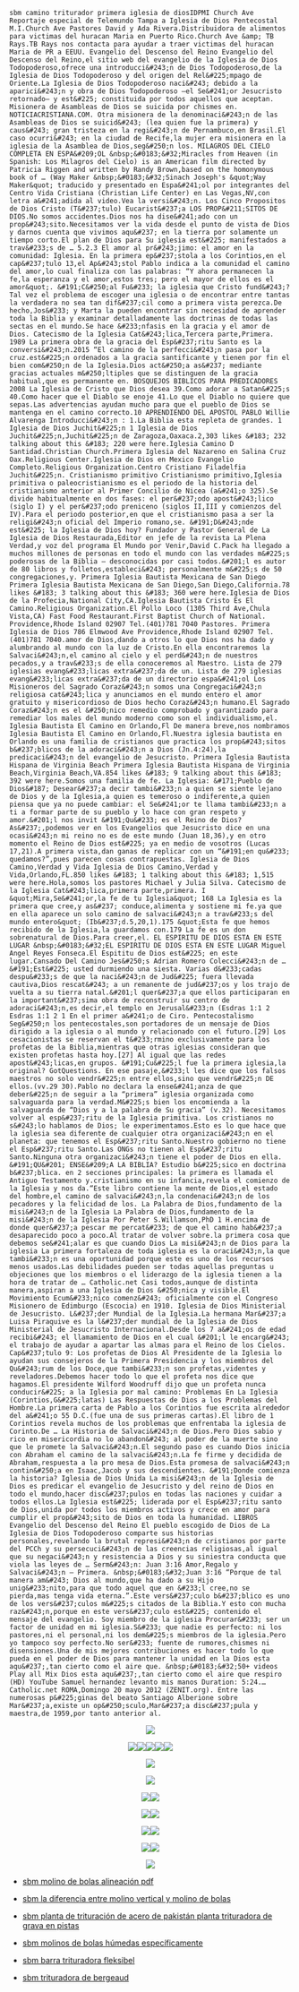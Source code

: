 
```
sbm camino triturador primera iglesia de diosIDPMI Church Ave Reportaje especial de Telemundo Tampa a Iglesia de Dios Pentecostal M.I.Church Ave Pastores David y Ada Rivera.Distribuidora de alimentos para victimas del huracan Maria en Puerto Rico.Church Ave &amp; TB Rays.TB Rays nos contacta para ayudar a traer victimas del huracan Maria de PR a EEUU. Evangelio del Descenso del Reino Evangelio del Descenso del Reino,el sitio web del evangelio de la Iglesia de Dios Todopoderoso,ofrece una introducci&#243;n de Dios Todopoderoso,de la Iglesia de Dios Todopoderoso y del origen del Rel&#225;mpago de Oriente.La Iglesia de Dios Todopoderoso naci&#243; debido a la aparici&#243;n y obra de Dios Todopoderoso —el Se&#241;or Jesucristo retornado— y est&#225; constituida por todos aquellos que aceptan. Misionera de Asambleas de Dios se suicida por chismes en. NOTICIACRISTIANA.COM. Otra misionera de la denominaci&#243;n de las Asambleas de Dios se suicid&#243; (lea quien fue la primera) y caus&#243; gran tristeza en la regi&#243;n de Pernambuco,en Brasil.El caso ocurri&#243; en la ciudad de Recife,la mujer era misionera en la iglesia de la Asamblea de Dios,seg&#250;n los. MILAGROS DEL CIELO COMPLETA EN ESPA&#209;OL &nbsp;&#0183;&#32;Miracles from Heaven (in Spanish: Los Milagros del Cielo) is an American film directed by Patricia Riggen and written by Randy Brown,based on the homonymous book of … (Way Maker &nbsp;&#0183;&#32;Sinach Joseph's &quot;Way Maker&quot; traducido y presentado en Espa&#241;ol por integrantes del Centro Vida Cristiana (Christian Life Center) en Las Vegas,NV,con letra a&#241;adida al video.Vea la versi&#243;n. Los Cinco Propositos de Dios Cristo (T&#237;tulo) Eucarist&#237;a LOS PROP&#211;SITOS DE DIOS.No somos accidentes.Dios nos ha dise&#241;ado con un prop&#243;sito.Necesitamos ver la vida desde el punto de vista de Dios y darnos cuenta que vivimos aqu&#237; en la tierra por solamente un tiempo corto.El plan de Dios para Su iglesia est&#225; manifestados a trav&#233;s de … 5.2.3 El amor al pr&#243;jimo: el amor en la comunidad: Iglesia. En la primera ep&#237;stola a los Corintios,en el cap&#237;tulo 13,el Ap&#243;stol Pablo indica a la comunidad el camino del amor,lo cual finaliza con las palabras: “Y ahora permanecen la fe,la esperanza y el amor,estos tres; pero el mayor de ellos es el amor&quot;. &#191;C&#250;al Fu&#233; la iglesia que Cristo fund&#243;? Tal vez el problema de escoger una iglesia o de encontrar entre tantas la verdadera no sea tan dif&#237;cil como a primera vista perezca.De hecho,Jos&#233; y Marta la pueden encontrar sin necesidad de aprender toda la Biblia y examinar detalladamente las doctrinas de todas las sectas en el mundo.Se hace &#233;nfasis en la gracia y el amor de Dios. Catecismo de la Iglesia Cat&#243;lica,Tercera parte,Primera. 1989 La primera obra de la gracia del Esp&#237;ritu Santo es la conversi&#243;n.2015 “El camino de la perfecci&#243;n pasa por la cruz.est&#225;n ordenados a la gracia santificante y tienen por fin el bien com&#250;n de la Iglesia.Dios act&#250;a as&#237; mediante gracias actuales m&#250;ltiples que se distinguen de la gracia habitual,que es permanente en. BOSQUEJOS BIBLICOS PARA PREDICADORES 2008 La Iglesia de Cristo que Dios desea 39.Como adorar a Satan&#225;s 40.Como hacer que el Diablo se enoje 41.Lo que el Diablo no quiere que sepas.Las advertencias ayudan mucho para que el pueblo de Dios se mantenga en el camino correcto.10 APRENDIENDO DEL APOSTOL PABLO Willie Alvarenga Introducci&#243;n : 1.La Biblia esta repleta de grandes. 1 Iglesia de Dios Juchit&#225;n 1 Iglesia de Dios Juchit&#225;n,Juchit&#225;n de Zaragoza,Oaxaca.2,303 likes &#183; 232 talking about this &#183; 220 were here.Iglesia Camino D Santidad.Christian Church.Primera Iglesia del Nazareno en Salina Cruz Oax.Religious Center.Iglesia de Dios en Mexico Evangelio Completo.Religious Organization.Centro Cristiano Filadelfia Juchit&#225;n. Cristianismo primitivo Cristianismo primitivo,Iglesia primitiva o paleocristianismo es el periodo de la historia del cristianismo anterior al Primer Concilio de Nicea (a&#241;o 325).Se divide habitualmente en dos fases: el per&#237;odo apost&#243;lico (siglo I) y el per&#237;odo preniceno (siglos II,III y comienzos del IV).Para el periodo posterior,en que el cristianismo pasa a ser la religi&#243;n oficial del Imperio romano,se. &#191;D&#243;nde est&#225; la Iglesia de Dios hoy? Fundador y Pastor General de La Iglesia de Dios Restaurada,Editor en jefe de la revista La Plena Verdad,y voz del programa El Mundo por Venir,David C.Pack ha llegado a muchos millones de personas en todo el mundo con las verdades m&#225;s poderosas de la Biblia — desconocidas por casi todos.&#201;l es autor de 80 libros y folletos,estableci&#243; personalmente m&#225;s de 50 congregaciones,y. Primera Iglesia Bautista Mexicana de San Diego Primera Iglesia Bautista Mexicana de San Diego,San Diego,California.78 likes &#183; 3 talking about this &#183; 360 were here.Iglesia de Dios de la Profecia,National City,CA.Iglesia Bautista Cristo Es El Camino.Religious Organization.El Pollo Loco (1305 Third Ave,Chula Vista,CA) Fast Food Restaurant.First Baptist Church of National. Providence,Rhode Island 02907 Tel.(401)781 7040 Pastores. Primera Iglesia de Dios 786 Elmwood Ave Providence,Rhode Island 02907 Tel.(401)781 7040.amor de Dios,dando a otros lo que Dios nos ha dado y alumbrando al mundo con la luz de Cristo.En ella encontraremos la Salvaci&#243;n,el camino al cielo y el perd&#243;n de nuestros pecados,y a trav&#233;s de ella conoceremos al Maestro. Lista de 279 iglesias evang&#233;licas extra&#237;da de un. Lista de 279 iglesias evang&#233;licas extra&#237;da de un directorio espa&#241;ol Los Misioneros del Sagrado Coraz&#243;n somos una Congregaci&#243;n religiosa cat&#243;lica y anunciamos en el mundo entero el amor gratuito y misericordioso de Dios hecho Coraz&#243;n humano.El Sagrado Coraz&#243;n es el &#250;nico remedio comprobado y garantizado para remediar los males del mundo moderno como son el individualismo,el. Iglesia Bautista El Camino en Orlando,Fl De manera breve,nos nombramos Iglesia Bautista El Camino en Orlando,Fl.Nuestra iglesia bautista en Orlando es una familia de cristianos que practica los prop&#243;sitos b&#237;blicos de la adoraci&#243;n a Dios (Jn.4:24),la predicaci&#243;n del evangelio de Jesucristo. Primera Iglesia Bautista Hispana de Virginia Beach Primera Iglesia Bautista Hispana de Virginia Beach,Virginia Beach,VA.854 likes &#183; 9 talking about this &#183; 392 were here.Somos una familia de fe. La Iglesia: &#171;Pueblo de Dios&#187; Desear&#237;a decir tambi&#233;n a quien se siente lejano de Dios y de la Iglesia,a quien es temeroso o indiferente,a quien piensa que ya no puede cambiar: el Se&#241;or te llama tambi&#233;n a ti a formar parte de su pueblo y lo hace con gran respeto y amor.&#201;l nos invit &#191;Qu&#233; es el Reino de Dios? As&#237;,podemos ver en los Evangelios que Jesucristo dice en una ocasi&#243;n mi reino no es de este mundo (Juan 18,36),y en otro momento el Reino de Dios est&#225; ya en medio de vosotros (Lucas 17,21).A primera vista,dan ganas de replicar con un “&#191;en qu&#233; quedamos?”,pues parecen cosas contrapuestas. Iglesia de Dios Camino,Verdad y Vida Iglesia de Dios Camino,Verdad y Vida,Orlando,FL.850 likes &#183; 1 talking about this &#183; 1,515 were here.Hola,somos los pastores Michael y Julia Silva. Catecismo de la Iglesia Cat&#243;lica,primera parte,primera. I &quot;Mira,Se&#241;or,la fe de tu Iglesia&quot; 168 La Iglesia es la primera que cree,y as&#237; conduce,alimenta y sostiene mi fe.ya que en ella aparece un solo camino de salvaci&#243;n a trav&#233;s del mundo entero&quot; (Ib&#237;d.5,20,1).175 &quot;Esta fe que hemos recibido de la Iglesia,la guardamos con.179 La fe es un don sobrenatural de Dios.Para creer,el. EL ESPIRITU DE DIOS ESTA EN ESTE LUGAR &nbsp;&#0183;&#32;EL ESPIRITU DE DIOS ESTA EN ESTE LUGAR Miguel Angel Reyes Fonseca.El Espititu de Dios est&#225; en este lugar.Cansado Del Camino Jes&#250;s Adrian Romero Colecci&#243;n de … &#191;Est&#225; usted durmiendo una siesta. Varias d&#233;cadas despu&#233;s de que la naci&#243;n de Jud&#225; fuera llevada cautiva,Dios rescat&#243; a un remanente de jud&#237;os y los trajo de vuelta a su tierra natal.&#201;l quer&#237;a que ellos participaran en la important&#237;sima obra de reconstruir su centro de adoraci&#243;n,es decir,el templo en Jerusal&#233;n (Esdras 1:1 2 Esdras 1:1 2 1 En el primer a&#241;o de Ciro. Pentecostalismo Seg&#250;n los pentecostales,son portadores de un mensaje de Dios dirigido a la iglesia o al mundo y relacionado con el futuro.[29] Los cesacionistas se reservan el t&#233;rmino exclusivamente para los profetas de la Biblia,mientras que otras iglesias consideran que existen profetas hasta hoy.[27] Al igual que las redes apost&#243;licas,en grupos. &#191;Cu&#225;l fue la primera iglesia,la original? GotQuestions. En ese pasaje,&#233;l les dice que los falsos maestros no solo vendr&#225;n entre ellos,sino que vendr&#225;n DE ellos.(vv.29 30).Pablo no declara la ense&#241;anza de que deber&#225;n de seguir a la “primera” iglesia organizada como salvaguarda para la verdad.M&#225;s bien los encomienda a la salvaguarda de “Dios y a la palabra de Su gracia” (v.32). Necesitamos volver al esp&#237;ritu de la Iglesia primitiva. Los cristianos no s&#243;lo hablamos de Dios; le experimentamos.Esto es lo que hace que la iglesia sea diferente de cualquier otra organizaci&#243;n en el planeta: que tenemos el Esp&#237;ritu Santo.Nuestro gobierno no tiene el Esp&#237;ritu Santo.Las ONGs no tienen al Esp&#237;ritu Santo.Ninguna otra organizaci&#243;n tiene el poder de Dios en ella. &#191;QU&#201; ENSE&#209;A LA BIBLIA? Estudio b&#225;sico en doctrina b&#237;blica. en 2 secciones principales: la primera es llamada el Antiguo Testamento y.cristianismo en su infancia,revela el comienzo de la Iglesia y nos da.“Este libro contiene la mente de Dios,el estado del hombre,el camino de salvaci&#243;n,la condenaci&#243;n de los pecadores y la felicidad de los. La Palabra de Dios,fundamento de la misi&#243;n de la Iglesia La Palabra de Dios,fundamento de la misi&#243;n de la Iglesia Por Peter S.Willamson,PhD 1 H.encima de donde quer&#237;a pescar me percat&#233; de que el camino hab&#237;a desaparecido poco a poco.Al tratar de volver sobre.la primera cosa que debemos se&#241;alar es que cuando Dios La misi&#243;n de Dios para la iglesia La primera fortaleza de toda iglesia es la oraci&#243;n,la que tambi&#233;n es una oportunidad porque este es uno de los recursos menos usados.Las debilidades pueden ser todas aquellas preguntas u objeciones que los miembros o el liderazgo de la iglesia tienen a la hora de tratar de … Catholic.net Casi todos,aunque de distinta manera,aspiran a una Iglesia de Dios &#250;nica y visible.El Movimiento Ecum&#233;nico comenz&#243; oficialmente con el Congreso Misionero de Edimburgo (Escocia) en 1910. Iglesia de Dios Ministerial de Jesucristo. L&#237;der Mundial de la Iglesia.La hermana Mar&#237;a Luisa Piraquive es la l&#237;der mundial de la Iglesia de Dios Ministerial de Jesucristo Internacional.Desde los 7 a&#241;os de edad recibi&#243; el llamamiento de Dios en el cual &#201;l le encarg&#243; el trabajo de ayudar a apartar las almas para el Reino de los Cielos. Cap&#237;tulo 9: Los profetas de Dios Al Presidente de la Iglesia lo ayudan sus consejeros de la Primera Presidencia y los miembros del Qu&#243;rum de los Doce,que tambi&#233;n son profetas,videntes y reveladores.Debemos hacer todo lo que el profeta nos dice que hagamos.El presidente Wilford Woodruff dijo que un profeta nunca conducir&#225; a la Iglesia por mal camino: Problemas En La Iglesia (Corintios,G&#225;latas) Las Respuestas de Dios a los Problemas del Hombre.La primera carta de Pablo a los Corintios fue escrita alrededor del a&#241;o 55 D.C.(fue una de sus primeras cartas).El libro de 1 Corintios revela muchos de los problemas que enfrentaba la iglesia de Corinto.De … La Historia de Salvaci&#243;n de Dios.Pero Dios sabio y rico en misericordia no lo abandon&#243; al poder de la muerte sino que le promete la Salvaci&#243;n.El segundo paso es cuando Dios inicia con Abraham el camino de la salvaci&#243;n.La fe firme y decidida de Abraham,respuesta a la pro mesa de Dios.Esta promesa de salvaci&#243;n contin&#250;a en Isaac,Jacob y sus descendientes. &#191;Donde comienza la historia? Iglesia de Dios Unida La misi&#243;n de la Iglesia de Dios es predicar el evangelio de Jesucristo y del reino de Dios en todo el mundo,hacer disc&#237;pulos en todas las naciones y cuidar a todos ellos.La Iglesia est&#225; liderada por el Esp&#237;ritu santo de Dios,unida por todos los miembros activos y crece en amor para cumplir el prop&#243;sito de Dios en toda la humanidad. LIBROS Evangelio del Descenso del Reino El pueblo escogido de Dios de La Iglesia de Dios Todopoderoso comparte sus historias personales,revelando la brutal represi&#243;n de cristianos por parte del PCCh y su persecuci&#243;n de las creencias religiosas,al igual que su negaci&#243;n y resistencia a Dios y su siniestra conducta que viola las leyes de … Serm&#243;n: Juan 3:16 Amor,Regalo y Salvaci&#243;n — Primera. &nbsp;&#0183;&#32;Juan 3:16 “Porque de tal manera am&#243; Dios al mundo,que ha dado a su Hijo unig&#233;nito,para que todo aquel que en &#233;l cree,no se pierda,mas tenga vida eterna.”.Este vers&#237;culo b&#237;blico es uno de los vers&#237;culos m&#225;s citados de la Biblia.Y esto con mucha raz&#243;n,porque en este vers&#237;culo est&#225; contenido el mensaje del evangelio. Soy miembro de la iglesia Procurar&#233; ser un factor de unidad en mi iglesia.S&#233; que nadie es perfecto: ni los pastores,ni el personal,ni los dem&#225;s miembros de la iglesia.Pero yo tampoco soy perfecto.No ser&#233; fuente de rumores,chismes ni disensiones.Una de mis mejores contribuciones es hacer todo lo que pueda en el poder de Dios para mantener la unidad en la Dios esta aqu&#237;,tan cierto como el aire que. &nbsp;&#0183;&#32;50+ videos Play all Mix Dios esta aqu&#237;,tan cierto como el aire que respiro (HD) YouTube Samuel hernandez levanto mis manos Duration: 5:24.… Catholic.net ROMA,Domingo 20 mayo 2012 (ZENIT.org). Entre las numerosas p&#225;ginas del beato Santiago Alberione sobre Mar&#237;a,existe un op&#250;sculo,Mar&#237;a disc&#237;pula y maestra,de 1959,por tanto anterior al. 
```

<div align="center">

<a href="https://es-crusher.shibang-china.com/github&k=sbm+camino+triturador+primera+iglesia+de+dios"><img src="https://static.shibang-china.com/es/crusher/logo.jpg"></a>

<a href="https://es-crusher.shibang-china.com/github&k=sbm+camino+triturador+primera+iglesia+de+dios"><img src="https://static.shibang-china.com/es/crusher/index.jpg"></a><a href="https://es-crusher.shibang-china.com/material.htmlgithub&k=sbm+camino+triturador+primera+iglesia+de+dios"><img src="https://static.shibang-china.com/es/crusher/material.jpg"></a><a href="https://es-crusher.shibang-china.com/application.htmlgithub&k=sbm+camino+triturador+primera+iglesia+de+dios"><img src="https://static.shibang-china.com/es/crusher/application.jpg"></a><a href="https://es-crusher.shibang-china.com/aboutus.htmlgithub&k=sbm+camino+triturador+primera+iglesia+de+dios"><img src="https://static.shibang-china.com/es/crusher/aboutus.jpg"></a><a href="https://es-crusher.shibang-china.com/contact.htmlgithub&k=sbm+camino+triturador+primera+iglesia+de+dios"><img src="https://static.shibang-china.com/es/crusher/contact.jpg"></a>

<a href="https://es-crusher.shibang-china.com/github&k=sbm+camino+triturador+primera+iglesia+de+dios"><img src="https://static.shibang-china.com/es/crusher/banner.jpg"></a>

<a href="https://swt.shibang-china.com/github&k=sbm+camino+triturador+primera+iglesia+de+dios"><img src="https://static.shibang-china.com/es/crusher/text.jpg"></a>

<a href="https://swt.shibang-china.com/github&k=sbm+camino+triturador+primera+iglesia+de+dios"><img src="https://static.shibang-china.com/es/crusher/chat.jpg"></a><a href="https://es-crusher.shibang-china.com/contact.htmlgithub&k=sbm+camino+triturador+primera+iglesia+de+dios"><img src="https://static.shibang-china.com/es/crusher/message.jpg"></a>

<a href="https://es-crusher.shibang-china.com/products/pe.htmlgithub&k=sbm+camino+triturador+primera+iglesia+de+dios"><img src="https://static.shibang-china.com/es/crusher/pe.jpg"></a><a href="https://es-crusher.shibang-china.com/products/pf.htmlgithub&k=sbm+camino+triturador+primera+iglesia+de+dios"><img src="https://static.shibang-china.com/es/crusher/pf.jpg"></a>

<a href="https://es-crusher.shibang-china.com/products/hpt.htmlgithub&k=sbm+camino+triturador+primera+iglesia+de+dios"><img src="https://static.shibang-china.com/es/crusher/hpt.jpg"></a><a href="https://es-crusher.shibang-china.com/products/vsi.htmlgithub&k=sbm+camino+triturador+primera+iglesia+de+dios"><img src="https://static.shibang-china.com/es/crusher/vsi.jpg"></a>

<a href="https://es-crusher.shibang-china.com/products/klv.htmlgithub&k=sbm+camino+triturador+primera+iglesia+de+dios"><img src="https://static.shibang-china.com/es/crusher/klv.jpg"></a><a href="https://es-crusher.shibang-china.com/products/portable.htmlgithub&k=sbm+camino+triturador+primera+iglesia+de+dios"><img src="https://static.shibang-china.com/es/crusher/portable.jpg"></a>

<a href="https://swt.shibang-china.com/github&k=sbm+camino+triturador+primera+iglesia+de+dios"><img src="https://static.shibang-china.com/es/crusher/case.jpg"></a>

</div>


* [sbm molino de bolas alineación pdf](sbm%20molino%20de%20bolas%20alineaci%C3%B3n%20pdf.md)

* [sbm la diferencia entre molino vertical y molino de bolas](sbm%20la%20diferencia%20entre%20molino%20vertical%20y%20molino%20de%20bolas.md)

* [sbm planta de trituración de acero de pakistán planta trituradora de grava en pistas](sbm%20planta%20de%20trituraci%C3%B3n%20de%20acero%20de%20pakist%C3%A1n%20planta%20trituradora%20de%20grava%20en%20pistas.md)

* [sbm molinos de bolas húmedas específicamente](sbm%20molinos%20de%20bolas%20h%C3%BAmedas%20espec%C3%ADficamente.md)

* [sbm barra trituradora fleksibel](sbm%20barra%20trituradora%20fleksibel.md)

* [sbm trituradora de bergeaud](sbm%20trituradora%20de%20bergeaud.md)